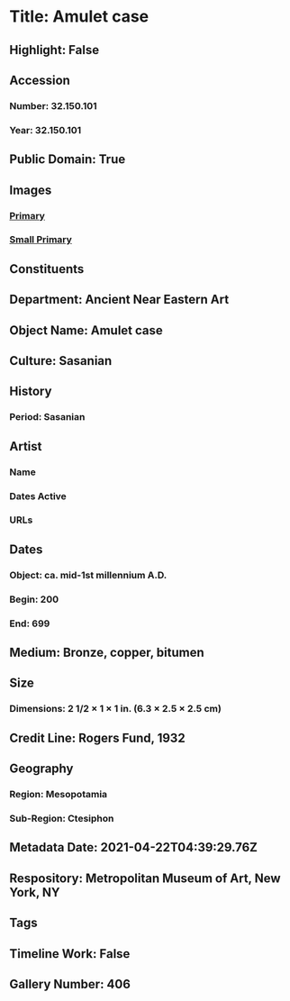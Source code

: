 # Title: Amulet case
## Highlight: False
## Accession
### Number: 32.150.101
### Year: 32.150.101
## Public Domain: True
## Images
### [Primary](https://images.metmuseum.org/CRDImages/an/original/hb32_150_95_104.jpg)
### [Small Primary](https://images.metmuseum.org/CRDImages/an/web-large/hb32_150_95_104.jpg)
## Constituents
## Department: Ancient Near Eastern Art
## Object Name: Amulet case
## Culture: Sasanian
## History
### Period: Sasanian
## Artist
### Name
### Dates Active
### URLs
## Dates
### Object: ca. mid-1st millennium A.D.
### Begin: 200
### End: 699
## Medium: Bronze, copper, bitumen
## Size
### Dimensions: 2 1/2 × 1 × 1 in. (6.3 × 2.5 × 2.5 cm)
## Credit Line: Rogers Fund, 1932
## Geography
### Region: Mesopotamia
### Sub-Region: Ctesiphon
## Metadata Date: 2021-04-22T04:39:29.76Z
## Respository: Metropolitan Museum of Art, New York, NY
## Tags
## Timeline Work: False
## Gallery Number: 406